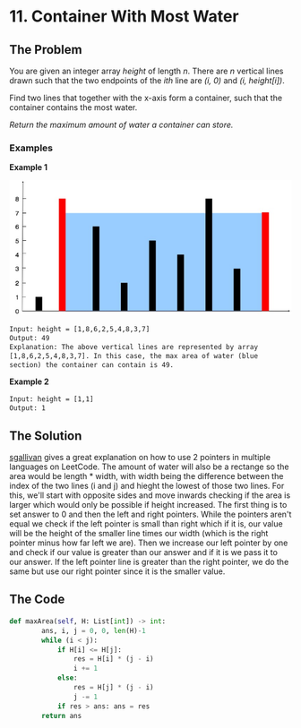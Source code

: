 # 11. Container With Most Water

## **The Problem**
You are given an integer array *height* of length *n*. There are *n* vertical lines drawn such that the two endpoints of the *ith* line are *(i, 0)* and *(i, height[i])*.

Find two lines that together with the x-axis form a container, such that the container contains the most water.

*Return the maximum amount of water a container can store.*

### **Examples**
**Example 1**

![exampleImg](img.jpg)
```
Input: height = [1,8,6,2,5,4,8,3,7]
Output: 49
Explanation: The above vertical lines are represented by array [1,8,6,2,5,4,8,3,7]. In this case, the max area of water (blue section) the container can contain is 49.
```
**Example 2**
```
Input: height = [1,1]
Output: 1
```

## **The Solution**
[sgallivan](https://leetcode.com/problems/container-with-most-water/discuss/1069746/JS-Python-Java-C%2B%2B-or-2-Pointer-Solution-w-Visual-Explanation-or-beats-100) gives a great explanation on how to use 2 pointers in multiple languages on LeetCode.
The amount of water will also be a rectange so the area would be length * width, with width being the difference between the index of the two lines (i and j) and hieght the lowest of those two lines. For this, we'll start with opposite sides and move inwards checking if the area is larger which would only be possible if height increased.
The first thing is to set answer to 0 and then the left and right pointers. While the pointers aren't equal we check if the left pointer is small than right which if it is, our value will be the height of the smaller line times our width (which is the right pointer minus how far left we are). Then we increase our left pointer by one and check if our value is greater than our answer and if it is we pass it to our answer. If the left pointer line is greater than the right pointer, we do the same but use our right pointer since it is the smaller value.

## **The Code**

```python
def maxArea(self, H: List[int]) -> int:
        ans, i, j = 0, 0, len(H)-1
        while (i < j):
            if H[i] <= H[j]:
                res = H[i] * (j - i)
                i += 1
            else:
                res = H[j] * (j - i)
                j -= 1
            if res > ans: ans = res
        return ans
```